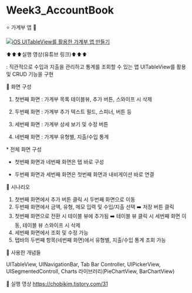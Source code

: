 # Week3_AccountBook

⭐️ 가계부 앱 📕

[![iOS UITableView를 활용한 가계부 앱 만들기](https://img.youtube.com/vi/ae_Zsf0JNNs/0.jpg)](https://youtu.be/ae_Zsf0JNNs?t=0s)

⬆️⬆️⬆️실행 영상(유튜브 링크)⬆️⬆️⬆️

: 직관적으로 수입과 지출을 관리하고 통계를 조회할 수 있는 앱
UITableView를 활용 및 CRUD 기능을 구현

📌 화면 구성

1. 첫번째 화면
: 가계부 목록 테이블뷰, 추가 버튼, 스와이프 시 삭제

2. 두번째 화면
: 가계부 추가 텍스트 필드, 스피너, 버튼 등

3. 세번째 화면
: 가계부 상세 보기 및 수정 버튼

4. 네번째 화면
: 가계부 유형별, 지출/수입 통계

️* 전체 화면 구성
- 첫번째 화면과 네번째 화면은 탭 바로 구성

- 두번째 화면과 세번째 화면은 첫번째 화면과 내비게이션 바로 연결

 

📌️ 시나리오

1. 첫번째 화면에서 추가 버튼 클릭 시 두번째 화면으로 이동
2. 두번째 화면에서 금액, 유형, 메모 입력 및 수입/지출 선택 ➡️ 저장 버튼 클릭
3. 첫번째 화면으로 전환 시 테이블 뷰에 추가됨 ➡️ 테이블 뷰 클릭 시 세번째 화면 이동, 테이블 뷰 스와이프 시 삭제
4. 세번째 화면에서 조회 및 수정 가능
5. 탭바의 두번째 항목(네번째 화면)에서 유형별, 지출/수입 통계 조회 가능

 

📌 사용한 개념들

UITableView, UINavigationBar, Tab Bar Controller, UIPickerView, UISegmentedControll, Charts 라이브러리(PieChartView, BarChartView)

📌 실행 영상
https://chobikim.tistory.com/31
